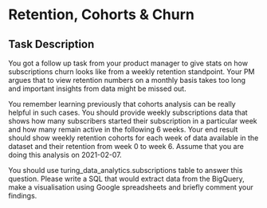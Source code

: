 # Retention, Cohorts & Churn

## Task Description 

You got a follow up task from your product manager to give stats on how subscriptions churn looks like from a weekly retention standpoint. Your PM argues that to view retention numbers on a monthly basis takes too long and important insights from data might be missed out.

You remember learning previously that cohorts analysis can be really helpful in such cases. You should provide weekly subscriptions data that shows how many subscribers started their subscription in a particular week and how many remain active in the following 6 weeks. Your end result should show weekly retention cohorts for each week of data available in the dataset and their retention from week 0 to week 6. Assume that you are doing this analysis on 2021-02-07.

You should use turing_data_analytics.subscriptions table to answer this question. Please write a SQL that would extract data from the BigQuery, make a visualisation using Google spreadsheets and briefly comment your findings.

